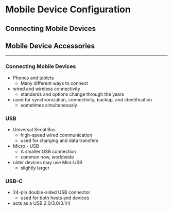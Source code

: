 # Mobile Device Configuration
## Connecting Mobile Devices
## Mobile Device Accessories

---
### Connecting Mobile Devices
- Phones and tablets
	- Many different ways to connect
- wired and wireless connectivity
	- standards and options change through the years
- used for synchronization, connectivity, backup, and identification
	- sometimes simultaneously

### USB
- Universal Serial Bus
	- high-speed wired communication
	- used for charging and data transfers
- Micro - USB
	- A smaller USB connection
	- common now, worldwide
- older devices may use Mini-USB
	- slightly larger

### USB-C
- 24-pin double-sided USB connector
	- used for both hosts and devices
- acts as a USB 2.0/3.0/3.1/4